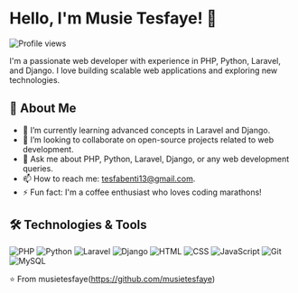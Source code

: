 # Hello, I'm Musie Tesfaye! 👋

![Profile views](https://komarev.com/ghpvc/?username=your-username&color=blue)

I'm a passionate web developer with experience in PHP, Python, Laravel, and Django. I love building scalable web applications and exploring new technologies.

## 🚀 About Me

- 🌱 I’m currently learning advanced concepts in Laravel and Django.
- 👯 I’m looking to collaborate on open-source projects related to web development.
- 💬 Ask me about PHP, Python, Laravel, Django, or any web development queries.
- 📫 How to reach me: tesfabenti13@gmail.com.
- ⚡ Fun fact: I'm a coffee enthusiast who loves coding marathons!

## 🛠️ Technologies & Tools

![PHP](https://img.shields.io/badge/-PHP-777BB4?style=flat&logo=php&logoColor=white)
![Python](https://img.shields.io/badge/-Python-3776AB?style=flat&logo=python&logoColor=white)
![Laravel](https://img.shields.io/badge/-Laravel-FF2D20?style=flat&logo=laravel&logoColor=white)
![Django](https://img.shields.io/badge/-Django-092E20?style=flat&logo=django&logoColor=white)
![HTML](https://img.shields.io/badge/-HTML5-E34F26?style=flat&logo=html5&logoColor=white)
![CSS](https://img.shields.io/badge/-CSS3-1572B6?style=flat&logo=css3&logoColor=white)
![JavaScript](https://img.shields.io/badge/-JavaScript-F7DF1E?style=flat&logo=javascript&logoColor=black)
![Git](https://img.shields.io/badge/-Git-F05032?style=flat&logo=git&logoColor=white)
![MySQL](https://img.shields.io/badge/-MySQL-4479A1?style=flat&logo=mysql&logoColor=white)


⭐️ From musietesfaye(https://github.com/musietesfaye)
